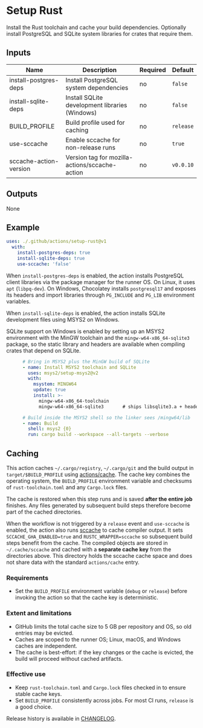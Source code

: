 # Setup Rust

Install the Rust toolchain and cache your build dependencies. Optionally
install PostgreSQL and SQLite system libraries for crates that require
them.

## Inputs

| Name | Description | Required | Default |
| --- | --- | --- | --- |
| install-postgres-deps | Install PostgreSQL system dependencies | no | `false` |
| install-sqlite-deps | Install SQLite development libraries (Windows) | no | `false` |
| BUILD_PROFILE | Build profile used for caching | no | `release` |
| use-sccache | Enable sccache for non-release runs | no | `true` |
| sccache-action-version | Version tag for mozilla-actions/sccache-action | no | `v0.0.10` |

## Outputs

None

## Example

```yaml
uses: ./.github/actions/setup-rust@v1
  with:
    install-postgres-deps: true
    install-sqlite-deps: true
    use-sccache: 'false'
```

When `install-postgres-deps` is enabled, the action installs PostgreSQL
client libraries via the package manager for the runner OS. On Linux,
it uses `apt` (`libpq-dev`). On Windows, Chocolatey installs
`postgresql17` and exposes its headers and import libraries through
`PG_INCLUDE` and `PG_LIB` environment variables.

When `install-sqlite-deps` is enabled, the action installs SQLite
development files using MSYS2 on Windows.

SQLite support on Windows is enabled by setting up an MSYS2 environment
with the MinGW toolchain and the `mingw-w64-x86_64-sqlite3` package,
so the static library and headers are available when compiling crates that
depend on SQLite.

```yaml
      # Bring in MSYS2 plus the MinGW build of SQLite
      - name: Install MSYS2 toolchain and SQLite
        uses: msys2/setup-msys2@v2
        with:
          msystem: MINGW64
          update: true
          install: >-
            mingw-w64-x86_64-toolchain
            mingw-w64-x86_64-sqlite3       # ships libsqlite3.a + headers

      # Build inside the MSYS2 shell so the linker sees /mingw64/lib
      - name: Build
        shell: msys2 {0}
        run: cargo build --workspace --all-targets --verbose
```

## Caching

This action caches `~/.cargo/registry`, `~/.cargo/git` and the build output in
`target/$BUILD_PROFILE` using
[actions/cache](https://github.com/actions/cache). The cache key combines the
operating system, the `BUILD_PROFILE` environment variable and checksums of
`rust-toolchain.toml` and any `Cargo.lock` files.

The cache is restored when this step runs and is saved **after the entire job**
finishes. Any files generated by subsequent build steps therefore become part of
the cached directories.

When the workflow is not triggered by a `release` event and `use-sccache` is
enabled, the action also runs [sccache](https://github.com/mozilla/sccache) to
cache compiler output. It sets `SCCACHE_GHA_ENABLED=true` and
`RUSTC_WRAPPER=sccache` so subsequent build steps benefit from the cache. The
compiled objects are stored in `~/.cache/sccache` and cached with a **separate
cache key** from the directories above. This directory holds the sccache cache
space and does not share data with the standard `actions/cache` entry.

### Requirements

- Set the `BUILD_PROFILE` environment variable (`debug` or `release`) before
  invoking the action so that the cache key is deterministic.

### Extent and limitations

- GitHub limits the total cache size to 5 GB per repository and OS, so old
  entries may be evicted.
- Caches are scoped to the runner OS; Linux, macOS, and Windows caches are
  independent.
- The cache is best-effort: if the key changes or the cache is evicted, the
  build will proceed without cached artifacts.

### Effective use

- Keep `rust-toolchain.toml` and `Cargo.lock` files checked in to ensure stable
  cache keys.
- Set `BUILD_PROFILE` consistently across jobs. For most CI runs, `release` is a
  good choice.


Release history is available in [CHANGELOG](CHANGELOG.md).
